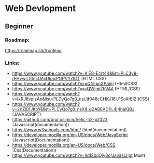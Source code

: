 # Web Devlopment<br/>
## Beginner<br/>
### Roadmap:
https://roadmap.sh/frontend <br/>
### Links:<br/>
* https://www.youtube.com/watch?v=KlE8-E4rt44&list=PLC3y8-rFHvwiLG5IsOAxDkacPGPVYZlOT (HTML CSS)<br/>
* https://www.youtube.com/watch?v=pQN-pnXPaVg (Html/CSS)
* https://www.youtube.com/watch?v=vQWlgd7hV4A (HTML/CSS)
* https://www.youtube.com/watch?v=IxRJ8vplzAo&list=PLDyQo7g0_nsUjf046cCHKJ16U1SoXrElZ (CSS)<br/>
* https://www.youtube.com/watch?v=2nZiB1JItbY&list=PLDyQo7g0_nsX8_gZAB8KD1lL4j4halQBJ (JAVASCRIPT)<br/>
* https://github.com/brunosimon/hetic-h2-p2023 (Javascript(documentation))<br/>
* https://www.w3schools.com/html/ (html(documentation))<br/>
* https://developer.mozilla.org/en-US/docs/Web/JavaScript (Javascript(Documentation))<br/>
* https://developer.mozilla.org/en-US/docs/Web/CSS (Css(Documentation))
* https://www.youtube.com/watch?v=hdI2bqOjy3c(Javascript Must)
